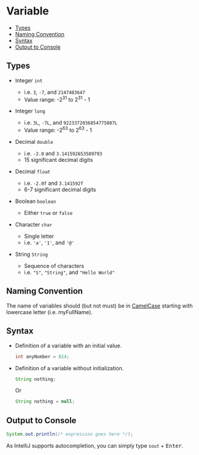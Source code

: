 # Variable

+ [Types](#types)
+ [Naming Convention](#naming-convention)
+ [Syntax](#syntax)
+ [Output to Console](#output-to-console)

## Types

+ Integer `int`
  + i.e. `3`, `-7`, and `2147483647`
  + Value range: -2<sup>31</sup> to 2<sup>31</sup> - 1
  
+ Integer `long`
  + i.e. `3L`, `-7L`, and `9223372036854775807L`
  + Value range: -2<sup>63</sup> to 2<sup>63</sup> - 1
  
+ Decimal `double`
  + i.e. `-2.0` and `3.141592653589793`
  + 15 significant decimal digits
  
+ Decimal `float`
  + i.e. `-2.0f` and `3.141592f`
  + 6-7 significant decimal digits
  
+ Boolean `boolean`
  + Either `true` or `false`
  
+ Character `char`
  + Single letter
  + i.e. `'a'`, `'1'`, and `'@'`
  
+ String `String`
  + Sequence of characters
  + i.e. `"S"`, `"String"`, and `"Hello World"`
  
## Naming Convention

The name of variables should (but not must) be in [CamelCase](https://en.wikipedia.org/wiki/Camel_case) starting with lowercase letter (i.e. myFullName).

## Syntax

+ Definition of a variable with an initial value.
  ```java
  int anyNumber = 814;
  ```

+ Definition of a variable without initialization.
  ```java
  String nothing;
  ```
  Or
  ```java
  String nothing = null;
  ```

## Output to Console

```java
System.out.println(/* expression goes here */);
```

As IntelliJ supports autocompletion, you can simply type `sout` + <kbd>Enter</kbd>.
